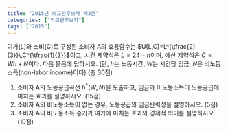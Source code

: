 ```yaml
---
title: "2015년 외교관후보자 제3문"
categories: ["외교관후보자"]
tags: ["2015"]
---
```


여가(L)와 소비(C)로 구성된 소비자 A의 효용함수는 $U(L,C)=L^{\tfrac{2}{3}}\,C^{\tfrac{1}{3}}$이고, 시간 제약식은 $L=24-h$이며, 예산 제약식은 $C = Wh + N$이다. 다음 물음에 답하시오. (단, $h$는 노동시간, $W$는 시간당 임금, $N$은 비노동소득(non-labor income)이다) (총 30점)

1) 소비자 A의 노동공급곡선 $h^*(W,N)$을 도출하고, 임금과 비노동소득이 노동공급에 미치는 효과를 설명하시오. (15점)  
2) 소비자 A의 비노동소득이 없는 경우, 노동공급의 임금탄력성을 설명하시오. (5점)  
3) 소비자 A의 비노동소득 증가가 여가에 미치는 효과와 경제적 의미를 설명하시오. (10점)

